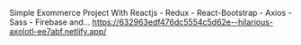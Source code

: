 Simple Exommerce Project With Reactjs - Redux - React-Bootstrap - Axios - Sass - Firebase and...
https://632963edf476dc5554c5d62e--hilarious-axolotl-ee7abf.netlify.app/
